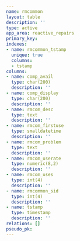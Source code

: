 ```yaml
---
name: rmcommon
layout: table
description: ''
type: active
app_area: reactive_repairs
primary_key: 
indexes:
- name: rmcommon_tstamp
  unique: true
  columns:
  - tstamp
columns:
- name: comp_avail
  type: char(200)
  description: ''
- name: comp_display
  type: char(200)
  description: ''
- name: rmcom_desc
  type: text
  description: ''
- name: rmcom_firstuse
  type: smalldatetime
  description: ''
- name: rmcom_problem
  type: text
  description: ''
- name: rmcom_userate
  type: numeric(8,2)
  description: ''
- name: rmcom_uses
  type: int(4)
  description: ''
- name: rmcommon_sid
  type: int(4)
  description: ''
- name: tstamp
  type: timestamp
  description: ''
relations: []
pseudo_pk: 
---
```


